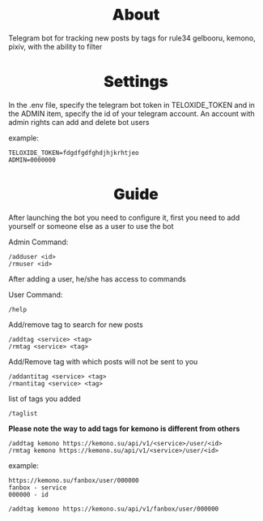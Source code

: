 <h1 align="center" style="font-weight: 900; font-size: 30px;" >About</h1>
Telegram bot for tracking new posts by tags for rule34 gelbooru, kemono, pixiv, with the ability to filter

<h1 align="center" style="font-weight: 900; font-size: 30px;" >Settings</h1>

In the .env file, specify the telegram bot token in TELOXIDE_TOKEN and in the ADMIN item, specify the id of your telegram account. An account with admin rights can add and delete bot users

example:
```
TELOXIDE_TOKEN=fdgdfgdfghdjhjkrhtjeo
ADMIN=0000000
```
<h1 align="center" style="font-weight: 900; font-size: 30px;" >Guide</h1>

After launching the bot you need to configure it, first you need to add yourself or someone else as a user to use the bot

Admin Command:

```
/adduser <id>
/rmuser <id>
```

After adding a user, he/she has access to commands

User Command:

```
/help
```

Add/remove tag to search for new posts
```
/addtag <service> <tag>
/rmtag <service> <tag>
```
Add/Remove tag with which posts will not be sent to you
```
/addantitag <service> <tag>
/rmantitag <service> <tag>
```
list of tags you added
```
/taglist
```

**Please note the way to add tags for kemono is different from others**
```
/addtag kemono https://kemono.su/api/v1/<service>/user/<id>
/rmtag kemono https://kemono.su/api/v1/<service>/user/<id>
```
example:
```
https://kemono.su/fanbox/user/000000
fanbox - service
000000 - id

/addtag kemono https://kemono.su/api/v1/fanbox/user/000000
```